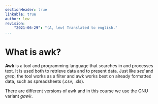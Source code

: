 ```yaml
---
sectionHeader: true
linkable: true
author: lew
revision:
    "2021-06-29": "(A, lew) Translated to english."
...
```

What is awk?
=======================

**Awk** is a tool and programming language that searches in and processes text. It is used both to retrieve data and to present data. Just like *sed* and *grep*, the tool works as a filter and awk works best on already formatted data, such as spreadsheets (.csv, .xls).

There are different versions of awk and in this course we use the GNU variant *gawk*.
